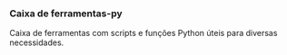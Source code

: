 ### Caixa de ferramentas-py
Caixa de ferramentas com scripts e funções Python úteis para diversas necessidades.
